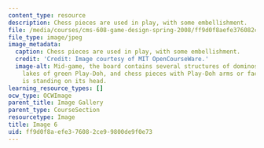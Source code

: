 ```yaml
---
content_type: resource
description: Chess pieces are used in play, with some embellishment.
file: /media/courses/cms-608-game-design-spring-2008/ff9d0f8aefe376082ce99800de9f0e73_06.jpg
file_type: image/jpeg
image_metadata:
  caption: Chess pieces are used in play, with some embellishment.
  credit: 'Credit: Image courtesy of MIT OpenCourseWare.'
  image-alt: Mid-game, the board contains several structures of dominos, hills and
    lakes of green Play-Doh, and chess pieces with Play-Doh arms or faces. One rook
    is standing on its head.
learning_resource_types: []
ocw_type: OCWImage
parent_title: Image Gallery
parent_type: CourseSection
resourcetype: Image
title: Image 6
uid: ff9d0f8a-efe3-7608-2ce9-9800de9f0e73
---
```

